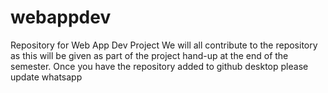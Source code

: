 # webappdev
Repository for Web App Dev Project
We will all contribute to the repository as this will be given as part of the project hand-up at the end of the semester.
Once you have the repository added to github desktop please update whatsapp
